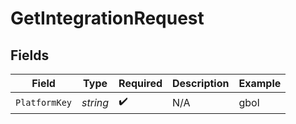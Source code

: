# GetIntegrationRequest


## Fields

| Field              | Type               | Required           | Description        | Example            |
| ------------------ | ------------------ | ------------------ | ------------------ | ------------------ |
| `PlatformKey`      | *string*           | :heavy_check_mark: | N/A                | gbol               |